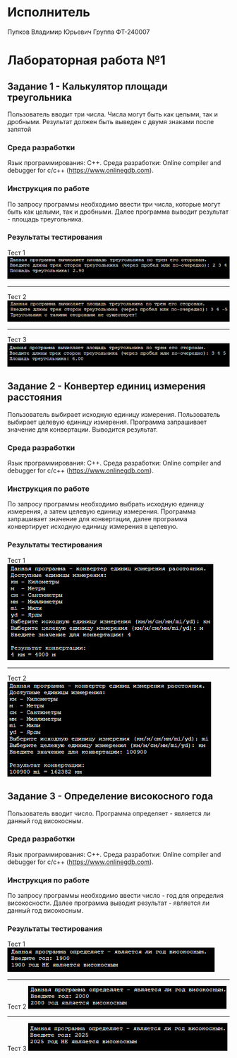 # Исполнитель
Пупков Владимир Юрьевич
Группа ФТ-240007
# Лабораторная работа №1
## Задание 1 - Калькулятор площади треугольника
Пользователь вводит три числа. Числа могут быть как целыми, так и дробными. Результат должен быть выведен с двумя знаками после запятой
### Среда разработки
Язык программирования: C++.
Среда разработки: Online compiler and debugger for c/c++ (https://www.onlinegdb.com).
### Инструкция по работе
По запросу программы необходимо ввести три числа, которые могут быть как целыми, так и дробными. Далее программа выводит результат - площадь треугольника.
### Результаты тестирования
Тест 1
![Тест 1](https://github.com/niwotevoli/Applied-Programming/blob/main/lab1-task1-test1.png "Тест 1")
____
Тест 2
![Тест 2](https://github.com/niwotevoli/Applied-Programming/blob/main/lab1-task1-test2.png "Тест 2")
____
Тест 3
![Тест 3](https://github.com/niwotevoli/Applied-Programming/blob/main/lab1-task1-test3.png "Тест 3")
## Задание 2 - Конвертер единиц измерения расстояния
Пользователь выбирает исходную единицу измерения. Пользователь выбирает целевую единицу измерения. Программа запрашивает значение для конвертации. Выводится результат.
### Среда разработки
Язык программирования: C++.
Среда разработки: Online compiler and debugger for c/c++ (https://www.onlinegdb.com).
### Инструкция по работе
По запросу программы необходимо выбрать исходную единицу измерения, а затем целевую единицу измерения. Программа запрашивает значение для конвертации, далее программа конвертирует исходную единицу измерения в целевую.
### Результаты тестирования
Тест 1
![Тест 1](https://github.com/niwotevoli/Applied-Programming/blob/main/lab1-task2-test1.png "Тест 1")
____
Тест 2
![Тест 2](https://github.com/niwotevoli/Applied-Programming/blob/main/lab1-task2-test2.png "Тест 2")
## Задание 3 - Определение високосного года
Пользователь вводит число. Программа определяет - является ли данный год високосным.
### Среда разработки
Язык программирования: C++.
Среда разработки: Online compiler and debugger for c/c++ (https://www.onlinegdb.com).
### Инструкция по работе
По запросу программы необходимо ввести число - год для определия високосности. Далее программа выводит результат - является ли данный год високосным.
### Результаты тестирования
Тест 1
![Тест 1](https://github.com/niwotevoli/Applied-Programming/blob/main/lab1-task3-test1.png "Тест 1")
____
Тест 2
![Тест 2](https://github.com/niwotevoli/Applied-Programming/blob/main/lab1-task3-test2.png "Тест 2")
____
Тест 3
![Тест 3](https://github.com/niwotevoli/Applied-Programming/blob/main/lab1-task3-test3.png "Тест 3")
